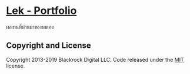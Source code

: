 # [Lek - Portfolio](https://lekcool.github.io/)
ผลงานที่ผ่านมาของผมเอง

## Copyright and License

Copyright 2013-2019 Blackrock Digital LLC. Code released under the [MIT](https://github.com/BlackrockDigital/startbootstrap-freelancer/blob/gh-pages/LICENSE) license.
